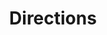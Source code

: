 ---
title: Directions
layout: redirect
destination: /directions/
eleventyNavigation:
  key: data-directions-redirect
  title: Directions
  parent: data
  order: 4
---